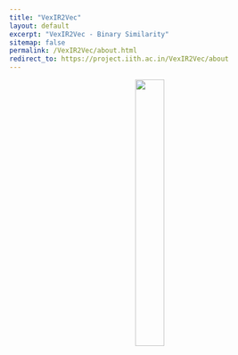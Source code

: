 ```yaml
---
title: "VexIR2Vec"
layout: default
excerpt: "VexIR2Vec - Binary Similarity"
sitemap: false
permalink: /VexIR2Vec/about.html
redirect_to: https://project.iith.ac.in/VexIR2Vec/about
---
```


<center>
<div>
    <figure>
        <img src="{{ site.url }}{{ site.baseurl }}/images/logopic/logo_final.png" width="35%">
    <!-- <figcaption style="text-align: center; font-weight: bold; size: 80px">VexIR2Vec: An Architecture-Neutral Embedding Framework for Binary Similarity </figcaption> -->
    </figure>
    <!-- Coming Soon! -->
</div>

</center>

